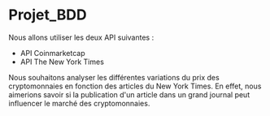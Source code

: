# Projet_BDD


Nous allons utiliser les deux API suivantes : 

  - API Coinmarketcap 
  - API The New York Times 

Nous souhaitons analyser les différentes variations du prix des cryptomonnaies en fonction des articles du New York Times.
En effet, nous aimerions savoir si la publication d'un article dans un grand journal peut influencer le marché des cryptomonnaies.


